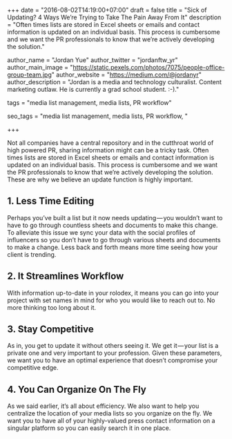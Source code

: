 +++
date = "2016-08-02T14:19:00+07:00"
draft = false
title = "Sick of Updating? 4 Ways We’re Trying to Take The Pain Away From It"
description = "Often times lists are stored in Excel sheets or emails and contact information is updated on an individual basis. This process is cumbersome and we want the PR professionals to know that we’re actively developing the solution."

author_name = "Jordan Yue"
author_twitter = "jordanftw_yr"
author_main_image = "https://static.pexels.com/photos/7075/people-office-group-team.jpg"
author_website = "https://medium.com/@jordanyr"
author_description = "Jordan is a media and technology culturalist. Content marketing outlaw. He is currently a grad school student. :-)."

tags = "media list management, media lists, PR workflow"

seo_tags = "media list management, media lists, PR workflow, "

+++

Not all companies have a central repository and in the cutthroat world of high powered PR, sharing information might can be a tricky task. Often times lists are stored in Excel sheets or emails and contact information is updated on an individual basis. This process is cumbersome and we want the PR professionals to know that we’re actively developing the solution. These are why we believe an update function is highly important.

## 1. Less Time Editing

Perhaps you’ve built a list but it now needs updating — you wouldn’t want to have to go through countless sheets and documents to make this change. To alleviate this issue we sync your data with the social profiles of influencers so you don’t have to go through various sheets and documents to make a change. Less back and forth means more time seeing how your client is trending.

## 2. It Streamlines Workflow

With information up-to-date in your rolodex, it means you can go into your project with set names in mind for who you would like to reach out to. No more thinking too long about it.

## 3. Stay Competitive

As in, you get to update it without others seeing it. We get it — your list is a private one and very important to your profession. Given these parameters, we want you to have an optimal experience that doesn’t compromise your competitive edge.

## 4. You Can Organize On The Fly

As we said earlier, it’s all about efficiency. We also want to help you centralize the location of your media lists so you organize on the fly. We want you to have all of your highly-valued press contact information on a singular platform so you can easily search it in one place.

